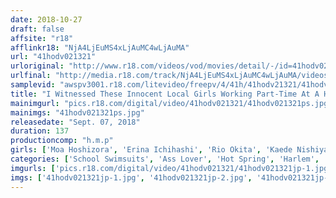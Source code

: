 ```yaml
---
date: 2018-10-27
draft: false
affsite: "r18"
afflinkr18: "NjA4LjEuMS4xLjAuMC4wLjAuMA"
url: "41hodv021321"
urloriginal: "http://www.r18.com/videos/vod/movies/detail/-/id=41hodv021321"
urlfinal: "http://media.r18.com/track/NjA4LjEuMS4xLjAuMC4wLjAuMA/videos/vod/movies/detail/-/id=41hodv021321"
samplevid: "awspv3001.r18.com/litevideo/freepv/4/41h/41hodv21321/41hodv21321_dmb_w.mp4"
title: "I Witnessed These Innocent Local Girls Working Part-Time At A Hot Springs Inn Cleaning The Bathhouse Wearing Their School Swimsuit Outfits And Shaking Their Naive Little Asses! They Caught Me With Peeping With A Full Hard On So They All Took Turns Draining My Balls Of All Their Semen!"
mainimgurl: "pics.r18.com/digital/video/41hodv021321/41hodv021321ps.jpg"
mainimgs: "41hodv021321ps.jpg"
releasedate: "Sept. 07, 2018"
duration: 137
productioncomp: "h.m.p"
girls: ['Moa Hoshizora', 'Erina Ichihashi', 'Rio Okita', 'Kaede Nishiyama']
categories: ['School Swimsuits', 'Ass Lover', 'Hot Spring', 'Harlem', 'Hi-Def']
imgurls: ['pics.r18.com/digital/video/41hodv021321/41hodv021321jp-1.jpg', 'pics.r18.com/digital/video/41hodv021321/41hodv021321jp-2.jpg', 'pics.r18.com/digital/video/41hodv021321/41hodv021321jp-3.jpg', 'pics.r18.com/digital/video/41hodv021321/41hodv021321jp-4.jpg', 'pics.r18.com/digital/video/41hodv021321/41hodv021321jp-5.jpg', 'pics.r18.com/digital/video/41hodv021321/41hodv021321jp-6.jpg', 'pics.r18.com/digital/video/41hodv021321/41hodv021321jp-7.jpg', 'pics.r18.com/digital/video/41hodv021321/41hodv021321jp-8.jpg', 'pics.r18.com/digital/video/41hodv021321/41hodv021321jp-9.jpg', 'pics.r18.com/digital/video/41hodv021321/41hodv021321jp-10.jpg', 'pics.r18.com/digital/video/41hodv021321/41hodv021321jp-11.jpg', 'pics.r18.com/digital/video/41hodv021321/41hodv021321jp-12.jpg', 'pics.r18.com/digital/video/41hodv021321/41hodv021321jp-13.jpg', 'pics.r18.com/digital/video/41hodv021321/41hodv021321jp-14.jpg', 'pics.r18.com/digital/video/41hodv021321/41hodv021321jp-15.jpg', 'pics.r18.com/digital/video/41hodv021321/41hodv021321jp-16.jpg', 'pics.r18.com/digital/video/41hodv021321/41hodv021321jp-17.jpg', 'pics.r18.com/digital/video/41hodv021321/41hodv021321jp-18.jpg', 'pics.r18.com/digital/video/41hodv021321/41hodv021321jp-19.jpg', 'pics.r18.com/digital/video/41hodv021321/41hodv021321jp-20.jpg']
imgs: ['41hodv021321jp-1.jpg', '41hodv021321jp-2.jpg', '41hodv021321jp-3.jpg', '41hodv021321jp-4.jpg', '41hodv021321jp-5.jpg', '41hodv021321jp-6.jpg', '41hodv021321jp-7.jpg', '41hodv021321jp-8.jpg', '41hodv021321jp-9.jpg', '41hodv021321jp-10.jpg', '41hodv021321jp-11.jpg', '41hodv021321jp-12.jpg', '41hodv021321jp-13.jpg', '41hodv021321jp-14.jpg', '41hodv021321jp-15.jpg', '41hodv021321jp-16.jpg', '41hodv021321jp-17.jpg', '41hodv021321jp-18.jpg', '41hodv021321jp-19.jpg', '41hodv021321jp-20.jpg']
---
```

